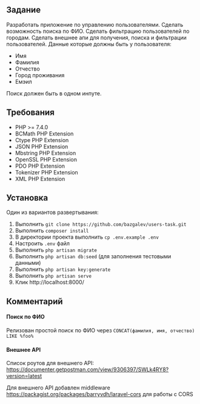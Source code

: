 ## Задание ##
Разработать приложение по управлению пользователями.
Сделать возможность поиска по ФИО.
Сделать фильтрацию пользователей по городам.
Сделать внешнее апи для получения, поиска и фильтрации пользователей.
Данные которые должны быть у пользователя: 
- Имя
- Фамилия 
- Отчество
- Город проживания 
- Емэил

Поиск должен быть в одном инпуте.

## Требования ##


* PHP >= 7.4.0
* BCMath PHP Extension
* Ctype PHP Extension
* JSON PHP Extension
* Mbstring PHP Extension
* OpenSSL PHP Extension
* PDO PHP Extension
* Tokenizer PHP Extension
* XML PHP Extension


## Установка ##

Один из вариантов развертывания: 
1. Выполнить `git clone https://github.com/bazgalev/users-task.git`
2. Выполнить `composer install`
3. В директории проекта выполнить `cp .env.example .env`
4. Настроить `.env` файл
5. Выполнить `php artisan migrate`
6. Выполнить `php artisan db:seed` (для заполнения тестовыми данными)
7. Выполнить `php artisan key:generate`
5. Выполнить `php artisan serve`
6. Клик http://localhost:8000/

## Комментарий ##

#### Поиск по ФИО ####
Релизован простой поиск по ФИО через `CONCAT(фамилия, имя, отчество) LIKE %foo%` <br>

#### Внешнее API ####
Список роутов для внешнего API: <br>
https://documenter.getpostman.com/view/9306397/SWLk4RY8?version=latest

Для внешнего API добавлен middleware https://packagist.org/packages/barryvdh/laravel-cors для работы с CORS
